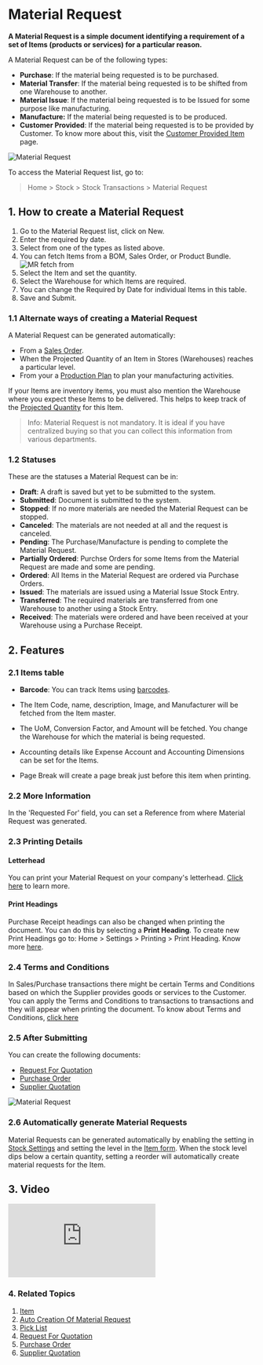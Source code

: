 <!-- add-breadcrumbs -->
# Material Request

**A Material Request is a simple document identifying a requirement of a set of Items (products or services) for a particular reason.**

A Material Request can be of the following types:

* **Purchase**: If the material being requested is to be purchased.
* **Material Transfer**: If the material being requested is to be shifted from one Warehouse to another.
* **Material Issue**: If the material being requested is to be Issued for some purpose like manufacturing.
* **Manufacture:** If the material being requested is to be produced.
* **Customer Provided**: If the material being requested is to be provided by Customer. To know more about this, visit the [Customer Provided Item](/docs/user/manual/en/manufacturing/articles/customer-provided-items) page.

<img class="screenshot" alt="Material Request" src="{{docs_base_url}}/assets/img/buying/material-request-flowchart.png">

To access the Material Request list, go to:
> Home > Stock > Stock Transactions > Material Request

## 1. How to create a Material Request
1. Go to the Material Request list, click on New.
1. Enter the required by date.
1. Select from one of the types as listed above.
1. You can fetch Items from a BOM, Sales Order, or Product Bundle.
  ![MR fetch from](/docs/assets/img/stock/mr-fetch-from.png)
1. Select the Item and set the quantity.
1. Select the Warehouse for which Items are required.
1. You can change the Required by Date for individual Items in this table.
1. Save and Submit.

### 1.1 Alternate ways of creating a Material Request
A Material Request can be generated automatically:

* From a [Sales Order](/docs/user/manual/en/selling/sales-order).
* When the Projected Quantity of an Item in Stores (Warehouses) reaches a particular level.
* From your a [Production Plan](/docs/user/manual/en/manufacturing/production-plan) to plan your manufacturing activities.

If your Items are inventory items, you must also mention the Warehouse where you expect these Items to be delivered. This helps to keep track of the [Projected Quantity](/docs/user/manual/en/stock/projected-quantity) for this Item.

> Info: Material Request is not mandatory. It is ideal if you have centralized
buying so that you can collect this information from various departments.

### 1.2 Statuses

These are the statuses a Material Request can be in:

* **Draft**: A draft is saved but yet to be submitted to the system.
* **Submitted**: Document is submitted to the system.
* **Stopped**: If no more materials are needed the Material Request can be stopped.
* **Canceled**: The materials are not needed at all and the request is canceled.
* **Pending**: The Purchase/Manufacture is pending to complete the Material Request.
* **Partially Ordered**: Purchse Orders for some Items from the Material Request are made and some are pending.
* **Ordered**: All Items in the Material Request are ordered via Purchase Orders.
* **Issued**: The materials are issued using a Material Issue Stock Entry.
* **Transferred**: The required materials are transferred from one Warehouse to another using a Stock Entry.
* **Received**: The materials were ordered and have been received at your Warehouse using a Purchase Receipt.

## 2. Features
### 2.1 Items table
* **Barcode**: You can track Items using [barcodes](/docs/user/manual/en/stock/articles/track-items-using-barcode).

* The Item Code, name, description, Image, and Manufacturer will be fetched from the Item master.

* The UoM, Conversion Factor, and Amount will be fetched. You change the Warehouse for which the material is being requested.

* Accounting details like Expense Account and Accounting Dimensions can be set for the Items.

* Page Break will create a page break just before this item when printing.

### 2.2 More Information
In the 'Requested For' field, you can set a Reference from where Material Request was generated.

### 2.3 Printing Details
#### Letterhead
You can print your Material Request on your company's letterhead. [Click here](/docs/user/manual/en/setting-up/print/letter-head) to learn more.

#### Print Headings
Purchase Receipt headings can also be changed when printing the document. You can do this by selecting a **Print Heading**. To create new Print Headings go to: Home > Settings > Printing > Print Heading. Know more [here](/docs/user/manual/en/setting-up/print/print-headings).

### 2.4 Terms and Conditions
In Sales/Purchase transactions there might be certain Terms and Conditions based on which the Supplier provides goods or services to the Customer. You can apply the Terms and Conditions to transactions to transactions and they will appear when printing the document. To know about Terms and Conditions, [click here](/docs/user/manual/en/setting-up/print/terms-and-conditions)

### 2.5 After Submitting
You can create the following documents:

* [Request For Quotation](/docs/user/manual/en/buying/request-for-quotation) 
* [Purchase Order](/docs/user/manual/en/buying/purchase-order) 
* [Supplier Quotation](/docs/user/manual/en/buying/supplier-quotation) 

<img class="screenshot" alt="Material Request" src="{{docs_base_url}}/assets/img/stock/material-request.png">


### 2.6 Automatically generate Material Requests

Material Requests can be generated automatically by enabling the setting in [Stock Settings](/docs/user/manual/en/stock/stock-settings#9-automatic-material-request) and setting the level in the [Item form](/docs/user/manual/en/stock/item#34-automatic-reordering). When the stock level dips below a certain quantity, setting a reorder will automatically create material requests for the Item.

## 3. Video
<div>
  <div class="embed-container">
    <iframe src="https://www.youtube.com/embed/55Gk2j7Q8Zw?rel=0" frameborder="0" allow="autoplay; encrypted-media" allowfullscreen>
    </iframe>
  </div>
</div>

### 4. Related Topics
1. [Item](/docs/user/manual/en/stock/item)
1. [Auto Creation Of Material Request](/docs/user/manual/en/stock/articles/auto-creation-of-material-request)
1. [Pick List](/docs/user/manual/en/stock/pick-list#23-create-pick-list-from-material-request)
1. [Request For Quotation](/docs/user/manual/en/buying/request-for-quotation) 
1. [Purchase Order](/docs/user/manual/en/buying/purchase-order) 
1. [Supplier Quotation](/docs/user/manual/en/buying/supplier-quotation) 
